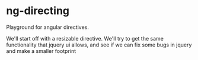 ng-directing
============

Playground for angular directives.

We'll start off with a resizable directive. We'll try to get the same functionality that jquery ui allows, and see if we can fix some bugs in jquery and make a smaller footprint